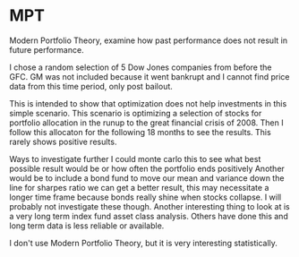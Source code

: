 # MPT
Modern Portfolio Theory, examine how past performance does not result in future performance.

I chose a random selection of 5 Dow Jones companies from before the GFC.  GM was not included because it went bankrupt and
I cannot find price data from this time period, only post bailout.

This is intended to show that optimization does not help investments in this simple scenario.  This scenario is optimizing
a selection of stocks for portfolio allocation in the runup to the great financial crisis of 2008.  Then I follow this
allocaton for the following 18 months to see the results.  This rarely shows positive results.

Ways to investigate further
I could monte carlo this to see what best possible result would be or how often the portfolio ends positively
Another would be to include a bond fund to move our mean and variance down the line for sharpes ratio we can get a better result,
this may necessitate a longer time frame because bonds really shine when stocks collapse.
I will probably not investigate these though.
Another interesting thing to look at is a very long term index fund asset class analysis.  Others have done this
and long term data is less reliable or available.

I don't use Modern Portfolio Theory, but it is very interesting statistically.
